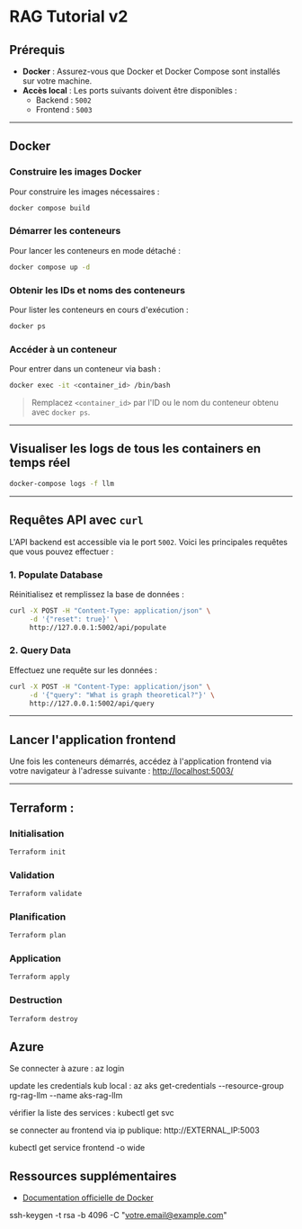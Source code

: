 # RAG Tutorial v2

## Prérequis

- **Docker** : Assurez-vous que Docker et Docker Compose sont installés sur votre machine.
- **Accès local** : Les ports suivants doivent être disponibles :
  - Backend : `5002`
  - Frontend : `5003`

---

## Docker

### Construire les images Docker
Pour construire les images nécessaires :
```bash
docker compose build
```

### Démarrer les conteneurs
Pour lancer les conteneurs en mode détaché :
```bash
docker compose up -d
```

### Obtenir les IDs et noms des conteneurs
Pour lister les conteneurs en cours d'exécution :
```bash
docker ps
```

### Accéder à un conteneur
Pour entrer dans un conteneur via bash :
```bash
docker exec -it <container_id> /bin/bash
```
> Remplacez `<container_id>` par l'ID ou le nom du conteneur obtenu avec `docker ps`.

---

## Visualiser les logs de tous les containers en temps réel

```bash
docker-compose logs -f llm
```

---

## Requêtes API avec `curl`

L'API backend est accessible via le port `5002`. Voici les principales requêtes que vous pouvez effectuer :

### 1. **Populate Database**
Réinitialisez et remplissez la base de données :
```bash
curl -X POST -H "Content-Type: application/json" \
     -d '{"reset": true}' \
     http://127.0.0.1:5002/api/populate
```

### 2. **Query Data**
Effectuez une requête sur les données :
```bash
curl -X POST -H "Content-Type: application/json" \
     -d '{"query": "What is graph theoretical?"}' \
     http://127.0.0.1:5002/api/query
```

---

## Lancer l'application frontend

Une fois les conteneurs démarrés, accédez à l'application frontend via votre navigateur à l'adresse suivante :
[http://localhost:5003/](http://localhost:5003/)

---

## Terraform : 

### Initialisation
```bash
Terraform init
```

### Validation
```bash
Terraform validate
```

### Planification 
```bash 
Terraform plan
```

### Application

```bash
Terraform apply
```

### Destruction 

```bash
Terraform destroy
```

## Azure 
Se connecter à azure :
az login

update les credentials kub local :
az aks get-credentials --resource-group rg-rag-llm --name aks-rag-llm

vérifier la liste des services :
kubectl get svc

se connecter au frontend via ip publique:
http://EXTERNAL_IP:5003

kubectl get service frontend -o wide

## Ressources supplémentaires

- [Documentation officielle de Docker](https://docs.docker.com/)

ssh-keygen -t rsa -b 4096 -C "votre.email@example.com"
